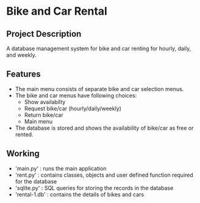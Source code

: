 # Bike and Car Rental

## Project Description

 A database management system for bike and car renting for hourly, daily, and weekly.

## Features

* The main menu consists of separate bike and car selection menus.
* The bike and car menus have following choices:
  - Show availabilty
  - Request bike/car (hourly/daily/weekly)
  - Return bike/car
  - Main menu
* The database is stored and shows the availability of bike/car as free or rented.

## Working

* 'main.py' : runs the main application
* 'rent.py' : contains classes, objects and user defined function required for the database
* 'sqlite.py' : SQL queries for storing the records in the database
* 'rental-1.db' : contains the details of bikes and cars